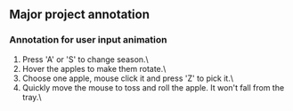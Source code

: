 ## Major project annotation
### **Annotation for user input animation**
1. Press 'A' or 'S' to change season.\
2. Hover the apples to make them rotate.\
3. Choose one apple, mouse click it and press 'Z' to pick it.\
4. Quickly move the mouse to toss and roll the apple. It won't fall from the tray.\